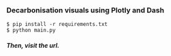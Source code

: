 ### Decarbonisation visuals using Plotly and Dash

```
$ pip install -r requirements.txt
$ python main.py

```
##### Then, visit the url.


